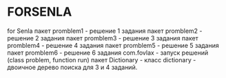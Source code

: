 # FORSENLA
for Senla
пакет promblem1 - решение 1 задания
пакет promblem2 - решение 2 задания
пакет promblem3 - решение 3 задания
пакет promblem4 - решение 4 задания
пакет promblem5 - решение 5 задания
пакет promblem6 - решение 6 задания
com.fovlax - запуск решений (class problem, function run)
пакет Dictionary - класс dictionary - двоичное дерево поиска для 3 и 4 заданий.
